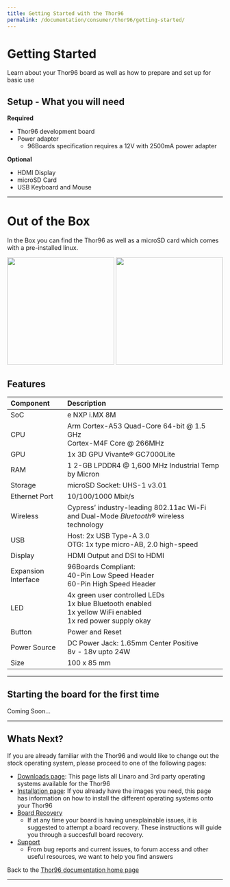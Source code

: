 ```yaml
---
title: Getting Started with the Thor96
permalink: /documentation/consumer/thor96/getting-started/
---
```

# Getting Started

Learn about your Thor96 board as well as how to prepare and set up for basic use

## Setup - What you will need

**Required**
- Thor96 development board
- Power adapter
   - 96Boards specification requires a 12V with 2500mA power adapter

**Optional**
- HDMI Display
- microSD Card
- USB Keyboard and Mouse

***

# Out of the Box

In the Box you can find the Thor96 as well as a microSD card which comes with a pre-installed linux.

<img src="../additional-docs/images/images-board/sd/thor96-sd-front.jpg" data-canonical-src="../additional-docs/images/images-board/sd/thor96-sd-front.jpg" width="250" height="250" />
<img src="../additional-docs/images/images-board/sd/thor96-sd-back.jpg" data-canonical-src="../additional-docs/images/images-board/sd/thor96-sd-back.jpg" width="250" height="250" />


## Features

|   Component          |   Description |
|:---------------------|:--------------|
|  SoC                 | e NXP i.MX 8M |
|  CPU                 | Arm Cortex-A53 Quad-Core 64-bit @ 1.5 GHz <br> Cortex-M4F Core @ 266MHz |
|  GPU                 | 1x 3D GPU Vivante® GC7000Lite |
|  RAM                 | 1 2-GB LPDDR4 @ 1,600 MHz Industrial Temp by Micron |
|  Storage             | microSD Socket: UHS-1 v3.01 |
|  Ethernet Port       | 10/100/1000 Mbit/s |
|  Wireless            | Cypress’ industry-leading 802.11ac Wi-Fi and Dual-Mode _Bluetooth_® wireless technology |
|  USB                 | Host: 2x USB Type-A 3.0 <br> OTG: 1x type micro-AB, 2.0 high-speed |
|  Display             | HDMI Output and DSI to HDMI |
|  Expansion Interface | 96Boards Compliant: <br> 40-Pin Low Speed Header <br> 60-Pin High Speed Header                                         |
|  LED                 | 4x green user controlled LEDs <br> 1x blue Bluetooth enabled <br> 1x yellow WiFi enabled <br> 1x red power supply okay |
|  Button              | Power and Reset                                                                                                        |
|  Power Source        | DC Power Jack: 1.65mm Center Positive <br> 8v - 18v upto 24W                                                           |
|  Size                | 100 x 85 mm                                                                                                            |


***

## Starting the board for the first time

Coming Soon...


***

## Whats Next?

If you are already familiar with the Thor96 and would like to change out the stock operating system, please proceed to one of the following pages:

- [Downloads page](../downloads/): This page lists all Linaro and 3rd party operating systems available for the Thor96
- [Installation page](../installation/): If you already have the images you need, this page has information on how to install the different operating systems onto your Thor96
- [Board Recovery](../installation/board-recovery.md)
   - If at any time your board is having unexplainable issues, it is suggested to attempt a board recovery. These instructions will guide you through a succesfull board recovery.
- [Support](../support/)
   - From bug reports and current issues, to forum access and other useful resources, we want to help you find answers

Back to the [Thor96 documentation home page](../)

***
